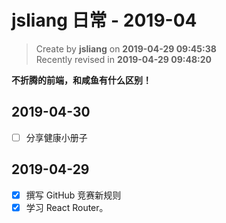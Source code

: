 jsliang 日常 - 2019-04
===

> Create by **jsliang** on **2019-04-29 09:45:38**  
> Recently revised in **2019-04-29 09:48:20**

**不折腾的前端，和咸鱼有什么区别！**

## 2019-04-30

* [ ] 分享健康小册子

## 2019-04-29

* [x] 撰写 GitHub 竞赛新规则
* [x] 学习 React Router。